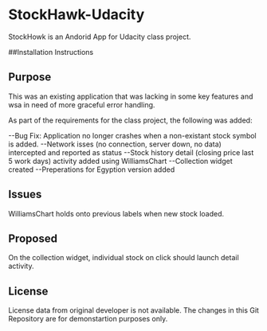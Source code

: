 # StockHawk-Udacity
StockHowk is an Andorid App for  Udacity class project.  


##Installation Instructions

## Purpose

This was an existing application that was lacking in some key features and wsa in need of more graceful error handling.

As part of the requirements for the class project, the following was added:

--Bug Fix: Application no longer crashes when a non-existant stock symbol is added.
--Network isses (no connection, server down, no data) intercepted and reported as status
--Stock history detail (closing price last 5 work days) activity added using WilliamsChart
--Collection widget created
--Preperations for Egyption version added

## Issues

WilliamsChart holds onto previous labels when new stock loaded.

## Proposed 

On the collection widget, individual stock on click should launch detail activity.

## License

License data from original developer is not available.   The changes in this Git Repository are for demonstartion purposes only.


